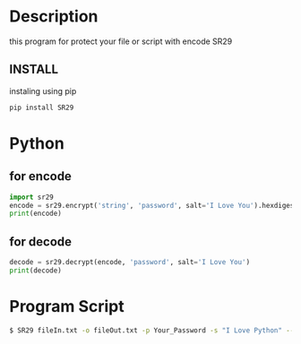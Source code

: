 Description
===========
  this program for protect your file or script with encode SR29

INSTALL
-------
  instaling using pip
  ```sh
  pip install SR29
  ```

# Python
  ## for encode
  ```python
  import sr29
  encode = sr29.encrypt('string', 'password', salt='I Love You').hexdigest()
  print(encode)
  ```

  ## for decode
  ```python
  decode = sr29.decrypt(encode, 'password', salt='I Love You')
  print(decode)
  ```
# Program Script
  ```sh
  $ SR29 fileIn.txt -o fileOut.txt -p Your_Password -s "I Love Python" --progress
  ```
